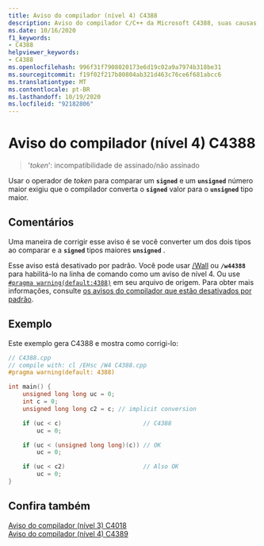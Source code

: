 ```yaml
---
title: Aviso do compilador (nível 4) C4388
description: Aviso do compilador C/C++ da Microsoft C4388, suas causas e resolução.
ms.date: 10/16/2020
f1_keywords:
- C4388
helpviewer_keywords:
- C4388
ms.openlocfilehash: 996f31f7908020173e6d19c02a9a7974b318be31
ms.sourcegitcommit: f19f02f217b80804ab321d463c76ce6f681abcc6
ms.translationtype: MT
ms.contentlocale: pt-BR
ms.lasthandoff: 10/19/2020
ms.locfileid: "92182806"
---
```

# <a name="compiler-warning-level-4-c4388"></a>Aviso do compilador (nível 4) C4388

> '*token*': incompatibilidade de assinado/não assinado

Usar o operador de *token* para comparar um **`signed`** e um **`unsigned`** número maior exigiu que o compilador converta o **`signed`** valor para o **`unsigned`** tipo maior.

## <a name="remarks"></a>Comentários

Uma maneira de corrigir esse aviso é se você converter um dos dois tipos ao comparar e a **`signed`** tipos maiores **`unsigned`** .

Esse aviso está desativado por padrão. Você pode usar [/Wall](../../build/reference/compiler-option-warning-level.md) ou **`/w44388`** para habilitá-lo na linha de comando como um aviso de nível 4. Ou use [`#pragma warning(default:4388)`](../../preprocessor/warning.md) em seu arquivo de origem. Para obter mais informações, consulte [os avisos do compilador que estão desativados por padrão](../../preprocessor/compiler-warnings-that-are-off-by-default.md).

## <a name="example"></a>Exemplo

Este exemplo gera C4388 e mostra como corrigi-lo:

```cpp
// C4388.cpp
// compile with: cl /EHsc /W4 C4388.cpp
#pragma warning(default: 4388)

int main() {
    unsigned long long uc = 0;
    int c = 0;
    unsigned long long c2 = c; // implicit conversion

    if (uc < c)                       // C4388
        uc = 0;

    if (uc < (unsigned long long)(c)) // OK
        uc = 0;

    if (uc < c2)                      // Also OK
        uc = 0;
}
```

## <a name="see-also"></a>Confira também

[Aviso do compilador (nível 3) C4018](compiler-warning-level-3-c4018.md)\
[Aviso do compilador (nível 4) C4389](compiler-warning-level-4-c4389.md)
